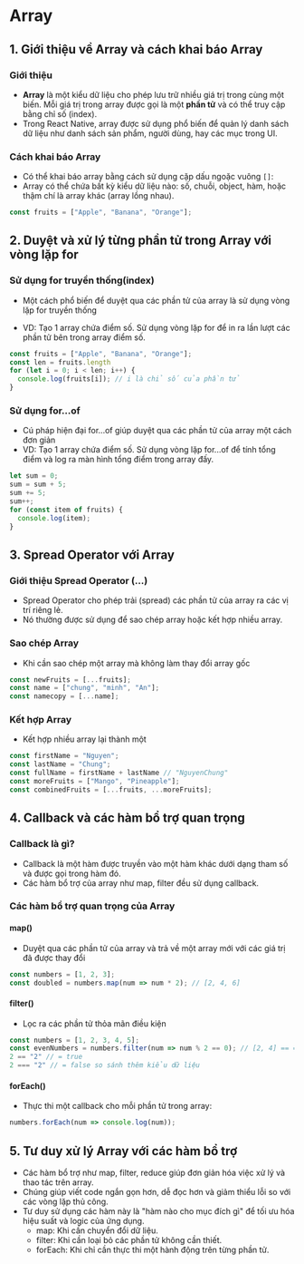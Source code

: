 # Array

## 1. Giới thiệu về Array và cách khai báo Array
### Giới thiệu
- **Array** là một kiểu dữ liệu cho phép lưu trữ nhiều giá trị trong cùng một biến. Mỗi giá trị trong array được gọi là một **phần tử** và có thể truy cập bằng chỉ số (index).
- Trong React Native, array được sử dụng phổ biến để quản lý danh sách dữ liệu như danh sách sản phẩm, người dùng, hay các mục trong UI.

### Cách khai báo Array
- Có thể khai báo array bằng cách sử dụng cặp dấu ngoặc vuông `[]`:
- Array có thể chứa bất kỳ kiểu dữ liệu nào: số, chuỗi, object, hàm, hoặc thậm chí là array khác (array lồng nhau).
  
```javascript
const fruits = ["Apple", "Banana", "Orange"];
```

## 2. Duyệt và xử lý từng phần tử trong Array với vòng lặp for
### Sử dụng for truyền thống(index)
- Một cách phổ biến để duyệt qua các phần tử của array là sử dụng vòng lặp for truyền thống

- VD: Tạo 1 array chứa điểm số. Sử dụng vòng lặp for để in ra lần lượt các phần tử bên trong array điểm số.
```javascript
const fruits = ["Apple", "Banana", "Orange"];
const len = fruits.length
for (let i = 0; i < len; i++) { 
  console.log(fruits[i]); // i là chỉ số của phần tử
}
```

### Sử dụng for...of
- Cú pháp hiện đại for...of giúp duyệt qua các phần tử của array một cách đơn giản
- VD: Tạo 1 array chứa điểm số. Sử dụng vòng lặp for...of để tính tổng điểm và log ra màn hình tổng điểm trong array đấy.
```javascript
let sum = 0;
sum = sum + 5;
sum += 5;
sum++;
for (const item of fruits) {
  console.log(item);
}
```

## 3. Spread Operator với Array
### Giới thiệu Spread Operator (...)
- Spread Operator cho phép trải (spread) các phần tử của array ra các vị trí riêng lẻ.
- Nó thường được sử dụng để sao chép array hoặc kết hợp nhiều array.

### Sao chép Array
- Khi cần sao chép một array mà không làm thay đổi array gốc
```javascript
const newFruits = [...fruits];
const name = ["chung", "minh", "An"];
const namecopy = [...name];
```


### Kết hợp Array
- Kết hợp nhiều array lại thành một
```javascript
const firstName = "Nguyen";
const lastName = "Chung";
const fullName = firstName + lastName // "NguyenChung"
const moreFruits = ["Mango", "Pineapple"];
const combinedFruits = [...fruits, ...moreFruits]; 
```


## 4. Callback và các hàm bổ trợ quan trọng
### Callback là gì?
- Callback là một hàm được truyền vào một hàm khác dưới dạng tham số và được gọi trong hàm đó.
- Các hàm bổ trợ của array như map, filter đều sử dụng callback.

### Các hàm bổ trợ quan trọng của Array
#### map()
- Duyệt qua các phần tử của array và trả về một array mới với các giá trị đã được thay đổi
```javascript
const numbers = [1, 2, 3];
const doubled = numbers.map(num => num * 2); // [2, 4, 6]
```

#### filter()
- Lọc ra các phần tử thỏa mãn điều kiện
```javascript
const numbers = [1, 2, 3, 4, 5];
const evenNumbers = numbers.filter(num => num % 2 == 0); // [2, 4] == ===
2 == "2" // = true
2 === "2" // = false so sánh thêm kiểu dữ liệu
```

#### forEach()
- Thực thi một callback cho mỗi phần tử trong array:
```javascript
numbers.forEach(num => console.log(num));
```

## 5. Tư duy xử lý Array với các hàm bổ trợ
- Các hàm bổ trợ như map, filter, reduce giúp đơn giản hóa việc xử lý và thao tác trên array.
- Chúng giúp viết code ngắn gọn hơn, dễ đọc hơn và giảm thiểu lỗi so với các vòng lặp thủ công.
- Tư duy sử dụng các hàm này là "hàm nào cho mục đích gì" để tối ưu hóa hiệu suất và logic của ứng dụng. 
    + map: Khi cần chuyển đổi dữ liệu.
    + filter: Khi cần loại bỏ các phần tử không cần thiết.
    + forEach: Khi chỉ cần thực thi một hành động trên từng phần tử.